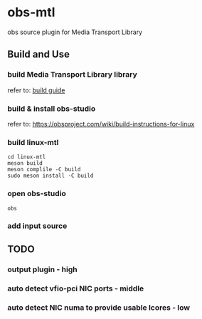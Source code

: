 # obs-mtl

obs source plugin for Media Transport Library

## Build and Use

### build Media Transport Library library

refer to: [build guide](../../doc/build.md)

### build & install obs-studio

refer to: <https://obsproject.com/wiki/build-instructions-for-linux>

### build linux-mtl

``` shell
cd linux-mtl
meson build
meson complile -C build
sudo meson install -C build
```

### open obs-studio

``` shell
obs
```

### add input source

## TODO

### output plugin   -   high

### auto detect vfio-pci NIC ports  -   middle

### auto detect NIC numa to provide usable lcores   -   low
